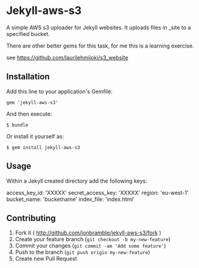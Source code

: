 # Jekyll-aws-s3

A simple AWS s3 uploader for Jekyll websites. 
It uploads files in _site to a specified bucket. 

There are other better gems for this task, for me this is a learning exercise. 

see https://github.com/laurilehmijoki/s3_website
 

## Installation

Add this line to your application's Gemfile:

    gem 'jekyll-aws-s3'

And then execute:

    $ bundle

Or install it yourself as:

    $ gem install jekyll-aws-s3

## Usage

Within a Jekyll created directory add the following keys: 

access_key_id: 'XXXXX'
secret_access_key: 'XXXXX'
region: 'eu-west-1'
bucket_name: 'bucketname'
index_file: 'index.html'

## Contributing

1. Fork it ( http://github.com/jonbramble/jekyll-aws-s3/fork )
2. Create your feature branch (`git checkout -b my-new-feature`)
3. Commit your changes (`git commit -am 'Add some feature'`)
4. Push to the branch (`git push origin my-new-feature`)
5. Create new Pull Request
